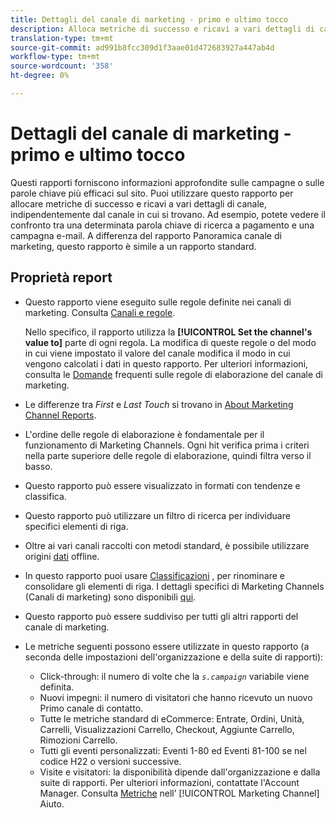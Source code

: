 ```yaml
---
title: Dettagli del canale di marketing - primo e ultimo tocco
description: Alloca metriche di successo e ricavi a vari dettagli di canale, indipendentemente dal canale in cui si trovano.
translation-type: tm+mt
source-git-commit: ad991b8fcc309d1f3aae01d472683927a447ab4d
workflow-type: tm+mt
source-wordcount: '358'
ht-degree: 0%

---
```



# Dettagli del canale di marketing - primo e ultimo tocco

Questi rapporti forniscono informazioni approfondite sulle campagne o sulle parole chiave più efficaci sul sito. Puoi utilizzare questo rapporto per allocare metriche di successo e ricavi a vari dettagli di canale, indipendentemente dal canale in cui si trovano. Ad esempio, potete vedere il confronto tra una determinata parola chiave di ricerca a pagamento e una campagna e-mail. A differenza del rapporto Panoramica canale di marketing, questo rapporto è simile a un rapporto standard.

## Proprietà report

* Questo rapporto viene eseguito sulle regole definite nei canali di marketing. Consulta [Canali e regole](/help/components/c-marketing-channels/c-channels.md).

   Nello specifico, il rapporto utilizza la **[!UICONTROL Set the channel's value to]** parte di ogni regola. La modifica di queste regole o del modo in cui viene impostato il valore del canale modifica il modo in cui vengono calcolati i dati in questo rapporto. Per ulteriori informazioni, consulta le [Domande](/help/components/c-marketing-channels/c-faq.md) frequenti sulle regole di elaborazione del canale di marketing.

* Le differenze tra *First* e *Last Touch* si trovano in [About Marketing Channel Reports](/help/components/c-marketing-channels/analyze-mc.md).

* L&#39;ordine delle regole di elaborazione è fondamentale per il funzionamento di Marketing Channels. Ogni hit verifica prima i criteri nella parte superiore delle regole di elaborazione, quindi filtra verso il basso.
* Questo rapporto può essere visualizzato in formati con tendenze e classifica.
* Questo rapporto può utilizzare un filtro di ricerca per individuare specifici elementi di riga.
* Oltre ai vari canali raccolti con metodi standard, è possibile utilizzare origini [dati](/help/components/c-marketing-channels/c-getting-started-mchannel.md) offline.
* In questo rapporto puoi usare [Classificazioni](/help/components/c-classifications2/c-classifications.md) , per rinominare e consolidare gli elementi di riga. I dettagli specifici di Marketing Channels (Canali di marketing) sono disponibili [qui](/help/components/c-marketing-channels/classifictions-mchannel.md).

* Questo rapporto può essere suddiviso per tutti gli altri rapporti del canale di marketing.
* Le metriche seguenti possono essere utilizzate in questo rapporto (a seconda delle impostazioni dell&#39;organizzazione e della suite di rapporti):
   * Click-through: il numero di volte che la *`s.campaign`* variabile viene definita.
   * Nuovi impegni: il numero di visitatori che hanno ricevuto un nuovo Primo canale di contatto.
   * Tutte le metriche standard di eCommerce: Entrate, Ordini, Unità, Carrelli, Visualizzazioni Carrello, Checkout, Aggiunte Carrello, Rimozioni Carrello.
   * Tutti gli eventi personalizzati: Eventi 1-80 ed Eventi 81-100 se nel codice H22 o versioni successive.
   * Visite e visitatori: la disponibilità dipende dall&#39;organizzazione e dalla suite di rapporti. Per ulteriori informazioni, contattate l&#39;Account Manager.
   Consulta [Metriche](/help/components/c-marketing-channels/c-rules.md) nell’ [!UICONTROL Marketing Channel] Aiuto.
